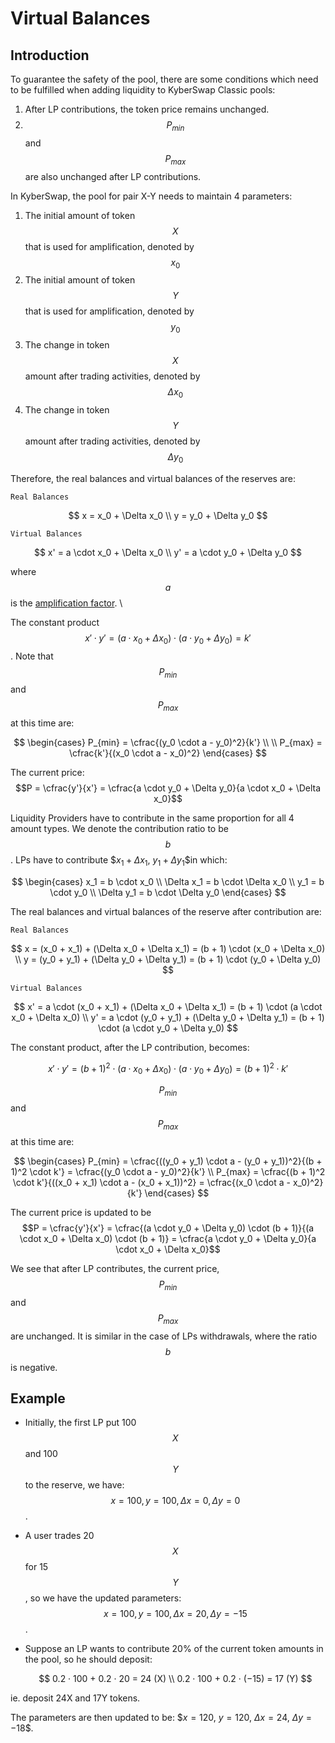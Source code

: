 # Virtual Balances

## Introduction

To guarantee the safety of the pool, there are some conditions which need to be fulfilled when adding liquidity to KyberSwap Classic pools:

1. After LP contributions, the token price remains unchanged.
2. $$P_{min}$$ and $$P_{max}$$ are also unchanged after LP contributions.

In KyberSwap, the pool for pair X-Y needs to maintain 4 parameters:

1. The initial amount of token $$X$$ that is used for amplification, denoted by $$x_0​$$
2. The initial amount of token $$Y$$ that is used for amplification, denoted by $$y_0​$$
3. The change in token $$X$$ amount after trading activities, denoted by $$Δx_0​$$
4. The change in token $$Y$$ amount after trading activities, denoted by $$Δy_0​$$

Therefore, the real balances and virtual balances of the reserves are:

`Real Balances`

$$
x = x_0 + \Delta x_0 \\
  y = y_0 + \Delta y_0
$$

`Virtual Balances`

$$
x' = a \cdot x_0 + \Delta x_0 \\
  y' = a \cdot y_0 + \Delta y_0
$$

where $$a$$ is the [amplification factor](broken-reference). \


The constant product $$x' \cdot y' = (a \cdot x_0 + \Delta x_0) \cdot (a \cdot y_0 + \Delta y_0) = k'$$. Note that $$P_{min}$$ and $$P_{max}$$ at this time are:

$$
\begin{cases}
  P_{min} = \cfrac{(y_0 \cdot a - y_0)^2}{k'} \\
  \\
  P_{max} = \cfrac{k'}{(x_0 \cdot a - x_0)^2}
\end{cases}
$$

The current price: $$P = \cfrac{y'}{x'} = \cfrac{a \cdot y_0 + \Delta y_0}{a \cdot x_0 + \Delta x_0}$$

Liquidity Providers have to contribute in the same proportion for all 4 amount types. We denote the contribution ratio to be $$b$$. LPs have to contribute $$x_1 + \Delta x_1$, $y_1 + \Delta y_1$$in which:

$$
\begin{cases}
  x_1 = b \cdot x_0 \\
  \Delta x_1 = b \cdot \Delta x_0 \\
  y_1 = b \cdot y_0 \\
  \Delta y_1 = b \cdot \Delta y_0
\end{cases}
$$

The real balances and virtual balances of the reserve after contribution are:

`Real Balances`

$$
x = (x_0 + x_1) + (\Delta x_0 + \Delta x_1) = (b + 1) \cdot (x_0 + \Delta x_0) \\
  y = (y_0 + y_1) + (\Delta y_0 + \Delta y_1) = (b + 1) \cdot (y_0 + \Delta y_0)
$$

`Virtual Balances`

$$
x' = a \cdot (x_0 + x_1) + (\Delta x_0 + \Delta x_1) = (b + 1) \cdot (a \cdot x_0 + \Delta x_0) \\
  y' = a \cdot (y_0 + y_1) + (\Delta y_0 + \Delta y_1) = (b + 1) \cdot (a \cdot y_0 + \Delta y_0)
$$

The constant product, after the LP contribution, becomes:

$$
x' \cdot y' = (b + 1)^2 \cdot (a \cdot x_0 + \Delta x_0) \cdot (a \cdot y_0 + \Delta y_0)
= (b + 1)^2 \cdot k'
$$

$$P_{min}$$ and $$P_{max}$$ at this time are:

$$
\begin{cases}
  P_{min} = \cfrac{((y_0 + y_1) \cdot a - (y_0 + y_1))^2}{(b + 1)^2 \cdot k'} = \cfrac{(y_0 \cdot a - y_0)^2}{k'} \\
  P_{max} = \cfrac{(b + 1)^2 \cdot k'}{((x_0 + x_1) \cdot a - (x_0 + x_1))^2} = \cfrac{(x_0 \cdot a - x_0)^2}{k'}
\end{cases}
$$

The current price is updated to be $$P = \cfrac{y'}{x'} = \cfrac{(a \cdot y_0 + \Delta y_0) \cdot (b + 1)}{(a \cdot x_0 + \Delta x_0) \cdot (b + 1)} = \cfrac{a \cdot y_0 + \Delta y_0}{a \cdot x_0 + \Delta x_0}$$

We see that after LP contributes, the current price, $$P_{min}$$ and $$P_{max}$$ are unchanged. It is similar in the case of LPs withdrawals, where the ratio $$b$$ is negative.

## Example[​](https://docs.kyberswap.com/Classic/overview/adding-liquidity-in-kyberswap#example) <a href="#example" id="example"></a>

* Initially, the first LP put 100 $$X$$ and 100 $$Y$$ to the reserve, we have: $$x = 100, y = 100, \Delta x = 0, \Delta y = 0$$.
* A user trades 20 $$X$$ for 15 $$Y$$, so we have the updated parameters: $$x = 100, y = 100, \Delta x = 20, \Delta y = −15$$.
*   Suppose an LP wants to contribute 20% of the current token amounts in the pool, so he should deposit:

    $$
    0.2 · 100 + 0.2 · 20 = 24 (X) \\
      0.2 · 100 + 0.2 · (−15) = 17 (Y)
    $$

ie. deposit 24X and 17Y tokens.

The parameters are then updated to be: $$x = 120$, $y = 120$, $\Delta x = 24$, $\Delta y = −18$$.
